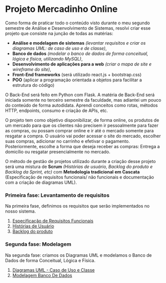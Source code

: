 # Projeto Mercadinho Online

Como forma de praticar todo o conteúdo visto durante o meu segundo semestre de Análise e Desenvolvimento de Sistemas, resolvi criar esse projeto que consiste na junção de todas as matérias: 

- **Análise e modelagem de sistemas** *(levantar requisitos e criar os diagramas UML: de caso de uso e de classe)*,
- **Banco de dados** *(modelar o banco de dados de forma conceitual, lógica e física, utilizando MySQL)*,
- **Desenvolvimento de aplicações para a web** *(criar o mapa de site e wireframe do site)*,
- **Front-End frameworks** (será utilizado react.js + bootstrap.css)
- **POO** (aplicar a programação orientada a objetos para facilitar a estrutura do código)

O Back-End será feito em Python com Flask. A matéria de Back-End será iniciada somente no terceiro semestre da faculdade, mas adiantei um pouco do conteúdo de forma autodidata. Aprendi conceitos como rotas, métodos HTTP, endpoints, consumo e criação de APIs, etc.   

O projeto tem como objetivo disponibilizar, de forma online, os produtos de um mercado para que os clientes não precisem ir pessoalmente para fazer as compras, ou possam comprar online e ir até o mercado somente para resgatar a compra. O usuário vai poder acessar o site do mercado, escolher suas compras, adicionar no carrinho e efetivar o pagamento. Posteriormente, escolhe a forma que deseja receber as compras: Entrega a domicílio ou resgatar presencialmente no mercado.

O método de gestão de projetos utilizado durante a criação desse projeto será uma mistura de **Scrum** *(Histórias de usuário, Backlog do produto e Backlog da Sprint, etc)* com **Metodologia tradicional** **em Cascata** (Especificação de requisitos funcionais/ não funcionais e documentação com a criação de diagramas UML). 

### Primeira fase: Levantamento de requisitos
Na primeira fase, definimos os requisitos que serão implementados no nosso sistema.

1. [Especificação de Requisitos Funcionais](docs/Requisitos/EspecificaçãoDeRequisitosFuncionais.md "Especificação de Requisitos Funcionais")
2. [Histórias de Usuário](docs/Requisitos/HistoriaDeUsuario.md "Histórias de Usuário")
3. [Backlog do produto](docs/Requisitos/BacklogProduto.md "Backlog do Produto")

### Segunda fase: Modelagem
Na segunda fase: criamos os Diagramas UML e modelamos o Banco de Dados de forma Conceitual, Lógica e Física. 

1. [Diagramas UML - Caso de Uso e Classe](./docs/Modelagem/Diagramas-UML/diagramas-documentados.md "Documentação Diagramas UML")
2. [Modelagem Banco De Dados](./docs/Modelagem/Modelagem-Banco-De-Dados/modelagem-banco-de-dados-mercadinho-online.md "Documentação Modelagem do Banco De Dados")